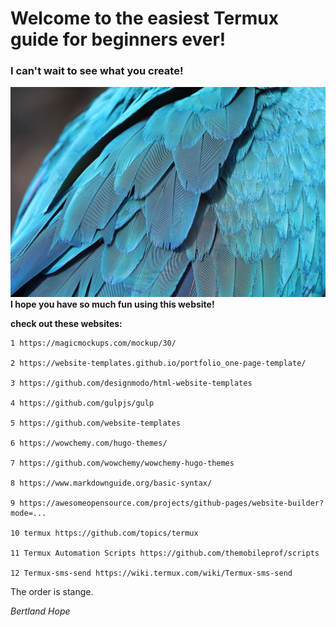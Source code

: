 
# Welcome to the easiest Termux guide for beginners ever!

### I can't wait to see what you create!

![Pixabay_Feater](pic/assets/parrot-feathers-6619082_1280.jpg)
**I hope you have so much fun using this website!**

**check out these websites:**

    1 https://magicmockups.com/mockup/30/

    2 https://website-templates.github.io/portfolio_one-page-template/
    
    3 https://github.com/designmodo/html-website-templates
    
    4 https://github.com/gulpjs/gulp
    
    5 https://github.com/website-templates
    
    6 https://wowchemy.com/hugo-themes/
    
    7 https://github.com/wowchemy/wowchemy-hugo-themes
    
    8 https://www.markdownguide.org/basic-syntax/
    
    9 https://awesomeopensource.com/projects/github-pages/website-builder?mode=...

    10 termux https://github.com/topics/termux

    11 Termux Automation Scripts https://github.com/themobileprof/scripts

    12 Termux-sms-send https://wiki.termux.com/wiki/Termux-sms-send

The order is stange.

*Bertland Hope*